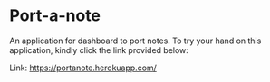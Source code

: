# Port-a-note
An application for dashboard to port notes.
To try your hand on this application, kindly click the link provided below:

Link: https://portanote.herokuapp.com/
